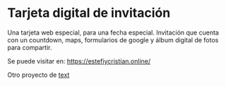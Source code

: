 # Tarjeta digital de invitación 

Una tarjeta web especial, para una fecha especial. Invitación que cuenta con un countdown, maps, formularios de google y álbum digital de fotos para compartir.

Se puede visitar en: https://estefiycristian.online/

Otro proyecto de [text](https://ekoddex.com/)